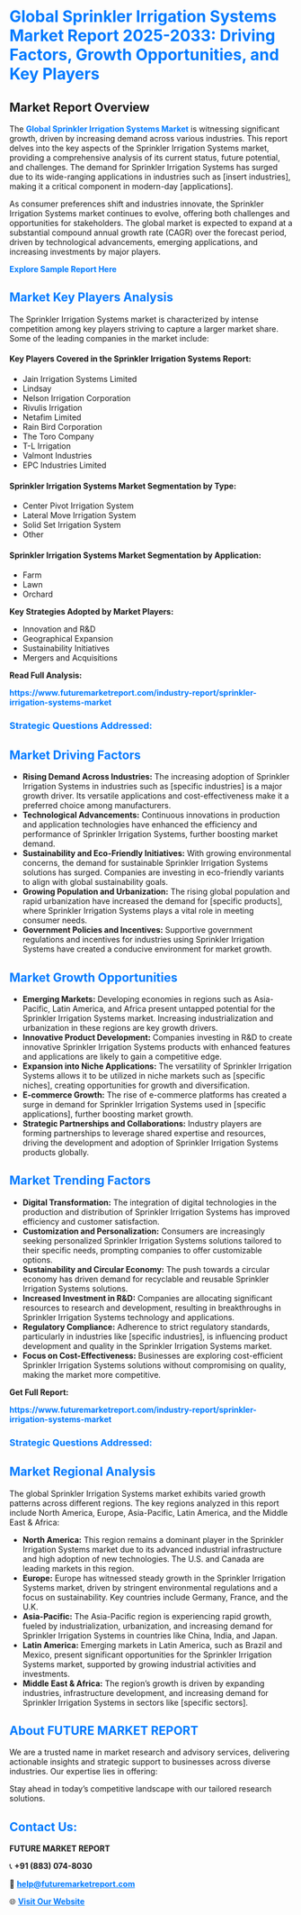 <h1 style="color: #007BFF;">Global Sprinkler Irrigation Systems Market Report 2025-2033: Driving Factors, Growth Opportunities, and Key Players</h1>

<section id="overview">
<h2>Market Report Overview</h2>
<p>The <a href="https://www.futuremarketreport.com/industry-report/sprinkler-irrigation-systems-market" style="color: #007BFF; text-decoration: none;"><strong>Global Sprinkler Irrigation Systems Market</strong></a> is witnessing significant growth, driven by increasing demand across various industries. This report delves into the key aspects of the Sprinkler Irrigation Systems market, providing a comprehensive analysis of its current status, future potential, and challenges. The demand for Sprinkler Irrigation Systems has surged due to its wide-ranging applications in industries such as [insert industries], making it a critical component in modern-day [applications].</p>
<p>As consumer preferences shift and industries innovate, the Sprinkler Irrigation Systems market continues to evolve, offering both challenges and opportunities for stakeholders. The global market is expected to expand at a substantial compound annual growth rate (CAGR) over the forecast period, driven by technological advancements, emerging applications, and increasing investments by major players.</p>
</section>

<section id="overview">
<p><a href="https://www.futuremarketreport.com/request-sample/reportId=85111" style="color: #007BFF; text-decoration: none;"><strong>Explore Sample Report Here</strong></a></p>
</section>

<section id="key-players">
<h2 style="color: #007BFF;">Market Key Players Analysis</h2>
<p>The Sprinkler Irrigation Systems market is characterized by intense competition among key players striving to capture a larger market share. Some of the leading companies in the market include:</p>
<h4>Key Players Covered in the Sprinkler Irrigation Systems Report:</h4>
<ul><li>Jain Irrigation Systems Limited</li><li>Lindsay</li><li>Nelson Irrigation Corporation</li><li>Rivulis Irrigation</li><li>Netafim Limited</li><li>Rain Bird Corporation</li><li>The Toro Company</li><li>T-L Irrigation</li><li>Valmont Industries</li><li>EPC Industries Limited</li></ul>
<h4>Sprinkler Irrigation Systems Market Segmentation by Type:</h4>
<ul><li>Center Pivot Irrigation System</li><li>Lateral Move Irrigation System</li><li>Solid Set Irrigation System</li><li>Other</li></ul>

<h4>Sprinkler Irrigation Systems Market Segmentation by Application:</h4>
<ul><li>Farm</li><li>Lawn</li><li>Orchard</li></ul>
<p><strong>Key Strategies Adopted by Market Players:</strong></p>
<ul>
<li>Innovation and R&D</li>
<li>Geographical Expansion</li>
<li>Sustainability Initiatives</li>
<li>Mergers and Acquisitions</li>
</ul>
</section>

<section>
<p><strong>Read Full Analysis: </strong></p><a href="https://www.futuremarketreport.com/industry-report/sprinkler-irrigation-systems-market" style="color: #007BFF; text-decoration: none;"><strong>https://www.futuremarketreport.com/industry-report/sprinkler-irrigation-systems-market</strong></a>
<h3 style="color: #007BFF;">Strategic Questions Addressed:</h3>
</section>

<section id="driving-factors">
<h2 style="color: #007BFF;">Market Driving Factors</h2>
<ul>
<li><strong>Rising Demand Across Industries:</strong> The increasing adoption of Sprinkler Irrigation Systems in industries such as [specific industries] is a major growth driver. Its versatile applications and cost-effectiveness make it a preferred choice among manufacturers.</li>
<li><strong>Technological Advancements:</strong> Continuous innovations in production and application technologies have enhanced the efficiency and performance of Sprinkler Irrigation Systems, further boosting market demand.</li>
<li><strong>Sustainability and Eco-Friendly Initiatives:</strong> With growing environmental concerns, the demand for sustainable Sprinkler Irrigation Systems solutions has surged. Companies are investing in eco-friendly variants to align with global sustainability goals.</li>
<li><strong>Growing Population and Urbanization:</strong> The rising global population and rapid urbanization have increased the demand for [specific products], where Sprinkler Irrigation Systems plays a vital role in meeting consumer needs.</li>
<li><strong>Government Policies and Incentives:</strong> Supportive government regulations and incentives for industries using Sprinkler Irrigation Systems have created a conducive environment for market growth.</li>
</ul>
</section>

<section id="growth-opportunities">
<h2 style="color: #007BFF;">Market Growth Opportunities</h2>
<ul>
<li><strong>Emerging Markets:</strong> Developing economies in regions such as Asia-Pacific, Latin America, and Africa present untapped potential for the Sprinkler Irrigation Systems market. Increasing industrialization and urbanization in these regions are key growth drivers.</li>
<li><strong>Innovative Product Development:</strong> Companies investing in R&D to create innovative Sprinkler Irrigation Systems products with enhanced features and applications are likely to gain a competitive edge.</li>
<li><strong>Expansion into Niche Applications:</strong> The versatility of Sprinkler Irrigation Systems allows it to be utilized in niche markets such as [specific niches], creating opportunities for growth and diversification.</li>
<li><strong>E-commerce Growth:</strong> The rise of e-commerce platforms has created a surge in demand for Sprinkler Irrigation Systems used in [specific applications], further boosting market growth.</li>
<li><strong>Strategic Partnerships and Collaborations:</strong> Industry players are forming partnerships to leverage shared expertise and resources, driving the development and adoption of Sprinkler Irrigation Systems products globally.</li>
</ul>
</section>

<section id="trending-factors">
<h2 style="color: #007BFF;">Market Trending Factors</h2>
<ul>
<li><strong>Digital Transformation:</strong> The integration of digital technologies in the production and distribution of Sprinkler Irrigation Systems has improved efficiency and customer satisfaction.</li>
<li><strong>Customization and Personalization:</strong> Consumers are increasingly seeking personalized Sprinkler Irrigation Systems solutions tailored to their specific needs, prompting companies to offer customizable options.</li>
<li><strong>Sustainability and Circular Economy:</strong> The push towards a circular economy has driven demand for recyclable and reusable Sprinkler Irrigation Systems solutions.</li>
<li><strong>Increased Investment in R&D:</strong> Companies are allocating significant resources to research and development, resulting in breakthroughs in Sprinkler Irrigation Systems technology and applications.</li>
<li><strong>Regulatory Compliance:</strong> Adherence to strict regulatory standards, particularly in industries like [specific industries], is influencing product development and quality in the Sprinkler Irrigation Systems market.</li>
<li><strong>Focus on Cost-Effectiveness:</strong> Businesses are exploring cost-efficient Sprinkler Irrigation Systems solutions without compromising on quality, making the market more competitive.</li>
</ul>
</section>

<section>
<p><strong>Get Full Report: </strong></p><a href="https://www.futuremarketreport.com/industry-report/sprinkler-irrigation-systems-market" style="color: #007BFF; text-decoration: none;"><strong>https://www.futuremarketreport.com/industry-report/sprinkler-irrigation-systems-market</strong></a>
<h3 style="color: #007BFF;">Strategic Questions Addressed:</h3>
</section>


<section id="regional-analysis">
<h2 style="color: #007BFF;">Market Regional Analysis</h2>
<p>The global Sprinkler Irrigation Systems market exhibits varied growth patterns across different regions. The key regions analyzed in this report include North America, Europe, Asia-Pacific, Latin America, and the Middle East & Africa:</p>
<ul>
<li><strong>North America:</strong> This region remains a dominant player in the Sprinkler Irrigation Systems market due to its advanced industrial infrastructure and high adoption of new technologies. The U.S. and Canada are leading markets in this region.</li>
<li><strong>Europe:</strong> Europe has witnessed steady growth in the Sprinkler Irrigation Systems market, driven by stringent environmental regulations and a focus on sustainability. Key countries include Germany, France, and the U.K.</li>
<li><strong>Asia-Pacific:</strong> The Asia-Pacific region is experiencing rapid growth, fueled by industrialization, urbanization, and increasing demand for Sprinkler Irrigation Systems in countries like China, India, and Japan.</li>
<li><strong>Latin America:</strong> Emerging markets in Latin America, such as Brazil and Mexico, present significant opportunities for the Sprinkler Irrigation Systems market, supported by growing industrial activities and investments.</li>
<li><strong>Middle East & Africa:</strong> The region’s growth is driven by expanding industries, infrastructure development, and increasing demand for Sprinkler Irrigation Systems in sectors like [specific sectors].</li>
</ul>
</section>

<footer>
<h2 style="color: #007BFF;">About FUTURE MARKET REPORT</h2>
<p>We are a trusted name in market research and advisory services, delivering actionable insights and strategic support to businesses across diverse industries. Our expertise lies in offering:</p>

<p>Stay ahead in today’s competitive landscape with our tailored research solutions.</p>

<h2 style="color: #007BFF;">Contact Us:</h2>
<p><strong>FUTURE MARKET REPORT</strong></p>
<p>📞 <strong>+91 (883) 074-8030</strong></p>
<p>📧 <strong><a href="mailto:help@futuremarketreport.com" style="color: #007BFF;">help@futuremarketreport.com</a></strong></p>
<p>🌐 <strong><a href="https://www.futuremarketreport.com/" style="color: #007BFF;">Visit Our Website</a></strong></p>
</footer>